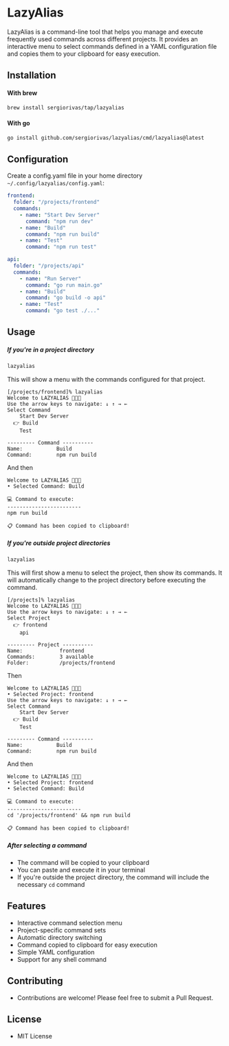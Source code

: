 # LazyAlias

LazyAlias is a command-line tool that helps you manage and execute frequently used commands across different projects. It provides an interactive menu to select commands defined in a YAML configuration file and copies them to your clipboard for easy execution.

## Installation

#### With brew

```bash
brew install sergiorivas/tap/lazyalias
```

#### With go

```bash
go install github.com/sergiorivas/lazyalias/cmd/lazyalias@latest
```

## Configuration
Create a config.yaml file in your home directory `~/.config/lazyalias/config.yaml`:

```yaml
frontend:
  folder: "/projects/frontend"
  commands:
    - name: "Start Dev Server"
      command: "npm run dev"
    - name: "Build"
      command: "npm run build"
    - name: "Test"
      command: "npm run test"

api:
  folder: "/projects/api"
  commands:
    - name: "Run Server"
      command: "go run main.go"
    - name: "Build"
      command: "go build -o api"
    - name: "Test"
      command: "go test ./..."
```

## Usage
##### If you're in a project directory

```bash
lazyalias
```
This will show a menu with the commands configured for that project.

```
[/projects/frontend]% lazyalias
Welcome to LAZYALIAS 🎉🎉🎉
Use the arrow keys to navigate: ↓ ↑ → ←
Select Command
    Start Dev Server
  👉 Build
    Test

--------- Command ----------
Name:           Build
Command:        npm run build
```

And then

```
Welcome to LAZYALIAS 🎉🎉🎉
• Selected Command: Build

💻 Command to execute:
------------------------
npm run build

📋 Command has been copied to clipboard!
```

##### If you're outside project directories
```bash
lazyalias
```
This will first show a menu to select the project, then show its commands. It will automatically change to the project directory before executing the command.

```
[/projects]% lazyalias
Welcome to LAZYALIAS 🎉🎉🎉
Use the arrow keys to navigate: ↓ ↑ → ←
Select Project
  👉 frontend
    api

--------- Project ----------
Name:            frontend
Commands:        3 available
Folder:          /projects/frontend
```

Then

```
Welcome to LAZYALIAS 🎉🎉🎉
• Selected Project: frontend
Use the arrow keys to navigate: ↓ ↑ → ←
Select Command
    Start Dev Server
  👉 Build
    Test

--------- Command ----------
Name:           Build
Command:        npm run build
```

And then

```
Welcome to LAZYALIAS 🎉🎉🎉
• Selected Project: frontend
• Selected Command: Build

💻 Command to execute:
------------------------
cd '/projects/frontend' && npm run build

📋 Command has been copied to clipboard!
```

##### After selecting a command
- The command will be copied to your clipboard
- You can paste and execute it in your terminal
- If you're outside the project directory, the command will include the necessary `cd` command

## Features
- Interactive command selection menu
- Project-specific command sets
- Automatic directory switching
- Command copied to clipboard for easy execution
- Simple YAML configuration
- Support for any shell command

## Contributing
- Contributions are welcome! Please feel free to submit a Pull Request.

## License
- MIT License
